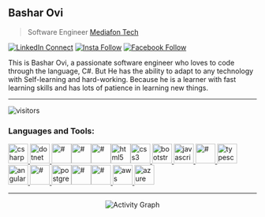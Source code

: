 ## Bashar Ovi

> Software Engineer [Mediafon Tech](https://www.s3innovate.com/) <br/>


[![LinkedIn Connect](https://img.shields.io/badge/%20-Connect-black?color=14171A&labelColor=212121&logo=linkedin&logoColor=ffffff)](https://www.linkedin.com/in/basharovi)   [![Insta Follow](https://img.shields.io/badge/%20-Follow-black?color=14171A&labelColor=d81b60&logo=instagram&logoColor=ffffff)](https://www.instagram.com/bashar_ovi)   [![Facebook Follow](https://img.shields.io/badge/%20-Connect-black?color=14171A&labelColor=1976d2&logo=facebook&logoColor=ffffff)](https://www.facebook.com/basharovi.net)


This is Bashar Ovi, a passionate software engineer who loves to code through the language, C#. But He has the ability to adapt to any technology with Self-learning and hard-working. Because he is a learner with fast learning skills and has lots of patience in learning new things.

---------------------------------------------------------------------------------------------------------------------------------------------------------------------------------




![visitors](https://visitor-badge.glitch.me/badge?page_id=basharovi) 

<h3 align="left">Languages and Tools:</h3>

<p align="left"><a href="https://www.w3schools.com/cs/" target="_blank"> <img src="https://devicons.github.io/devicon/devicon.git/icons/csharp/csharp-original.svg" alt="csharp" width="40" height="40" /> </a><a href="https://dotnet.microsoft.com/" target="_blank"> <img src="https://www.vectorlogo.zone/logos/dotnet/dotnet-ar21.svg" alt="dotnet" width="40" height="40" /> </a><a href="#" target="_blank"><img src="https://devicon.dev/devicon.git/icons/visualstudio/visualstudio-plain.svg" alt="#" width="40" height="40" /></a><a href="#" target="_blank"><img src="https://devicon.dev/devicon.git/icons/git/git-original.svg" alt="#" width="40" height="40" /></a><a href="#" target="_blank"><img src="https://devicon.dev/devicon.git/icons/github/github-original-wordmark.svg" alt="#" width="40" height="40" /></a><a href="https://www.w3.org/html/" target="_blank"><img src="https://www.vectorlogo.zone/logos/w3_html5/w3_html5-ar21.svg" alt="html5" width="40" height="40" /></a><a href="https://www.w3schools.com/css/" target="_blank"><img src="https://devicons.github.io/devicon/devicon.git/icons/css3/css3-original-wordmark.svg" alt="css3" width="40" height="40" /></a><a href="https://getbootstrap.com" target="_blank"> <img src="https://www.vectorlogo.zone/logos/getbootstrap/getbootstrap-ar21.svg" alt="bootstrap" width="40" height="40" /> </a><a href="https://developer.mozilla.org/en-US/docs/Web/JavaScript" target="_blank"> <img src="https://devicons.github.io/devicon/devicon.git/icons/javascript/javascript-original.svg" alt="javascript" width="40" height="40" /> </a></a><a href="#" target="_blank"><img src="https://devicon.dev/devicon.git/icons/jquery/jquery-original-wordmark.svg" alt="#" width="40" height="40" /></a><a href="https://www.typescriptlang.org/" target="_blank"> <img src="https://www.vectorlogo.zone/logos/typescriptlang/typescriptlang-icon.svg" alt="typescript" width="40" height="40" /> </a><a href="https://angular.io" target="_blank"> <img src="https://www.vectorlogo.zone/logos/angular/angular-ar21.svg" alt="angularjs" width="40" height="40" /> </a><a href="#" target="_blank"><img src="https://cdn.worldvectorlogo.com/logos/microsoft-sql-server.svg" alt="#" width="40" height="40" /></a><a href="https://www.postgresql.org" target="_blank"> <img src="https://devicons.github.io/devicon/devicon.git/icons/postgresql/postgresql-original-wordmark.svg" alt="postgresql" width="40" height="40" /><a href="#" target="_blank"><img src="https://cdn.worldvectorlogo.com/logos/docker.svg" alt="#" width="40" height="40" /></a><a href="#" target="_blank"><img src="https://www.vectorlogo.zone/logos/heroku/heroku-ar21.svg" alt="#" width="40" height="40" /></a><a href="https://aws.amazon.com/" target="_blank"> <img src="https://www.vectorlogo.zone/logos/amazon_aws/amazon_aws-ar21.svg" alt="aws" width="40" height="40" /> </a><a href="https://azure.microsoft.com/en-in/" target="_blank"> <img src="https://www.vectorlogo.zone/logos/microsoft_azure/microsoft_azure-icon.svg" alt="azure" width="40" height="40" /> </a></p>


---------------------------------------------------------------------------------------------------------------------------------------------------------------------------------


<div align="center">
   <img alt="Activity Graph" src="https://activity-graph.herokuapp.com/graph?username=basharovi&theme=github-light"/>
</div>
